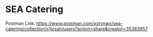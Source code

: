 # SEA Catering

Postman Link: https://www.postman.com/xstynwx/sea-catering/collection/x1jzsah/users?action=share&creator=35383957